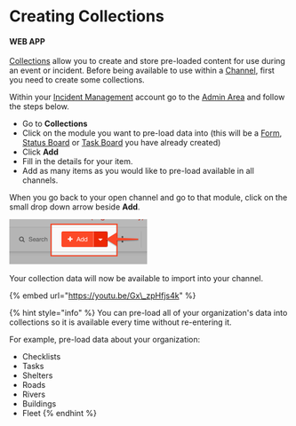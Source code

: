 # Creating Collections

#### WEB APP

[Collections](./) allow you to create and store pre-loaded content for use during an event or incident. Before being available to use within a [Channel](../channels/), first you need to create some collections.

Within your [Incident Management](../getting-started.md) account go to the [Admin Area](../admin-area.md) and follow the steps below.

* Go to **Collections**
* Click on the module you want to pre-load data into \(this will be a [Form](../forms.md), [Status Board](../status-boards.md) or [Task Board](../task-boards.md) you have already created\)
* Click **Add**
* Fill in the details for your item.
* Add as many items as you would like to pre-load available in all channels.

When you go back to your open channel and go to that module, click on the small drop down arrow beside **Add**.

![](../../.gitbook/assets/creating-collections-.png)

Your collection data will now be available to import into your channel.

{% embed url="https://youtu.be/Gx\_zpHfjs4k" %}

{% hint style="info" %}
You can pre-load all of your organization's data into collections so it is available every time without re-entering it.

For example, pre-load data about your organization:

* Checklists
* Tasks
* Shelters
* Roads
* Rivers
* Buildings
* Fleet
{% endhint %}

